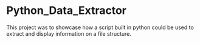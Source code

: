 # Python_Data_Extractor

This project was to showcase how a script built in python could be used to extract and display information on a file structure.


